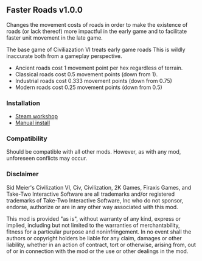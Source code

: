 ## Faster Roads v1.0.0

Changes the movement costs of roads in order to make the existence of roads (or lack
thereof) more impactful in the early game and to facilitate faster unit movement in the late game.

The base game of Civiliazation VI treats early game roads This is wildly inaccurate 
both from a gameplay perspective.

* Ancient roads cost 1 movement point per hex regardless of terrain.
* Classical roads cost 0.5 movement points (down from 1).
* Industrial roads cost 0.333 movement points (down from 0.75)
* Modern roads cost 0.25 movement points (down from 0.5)

### Installation
* [Steam workshop](https://steamcommunity.com/sharedfiles/filedetails/?id=1536499990) 
* [Manual install](https://github.com/FiatAccompli/Civ6Mods/releases)

### Compatibility
Should be compatible with all other mods.  However, as with any mod, unforeseen conflicts may occur.

### Disclaimer
Sid Meier's Civilization VI, Civ, Civilization, 2K Games, Firaxis Games, and 
Take-Two Interactive Software are all trademarks and/or registered trademarks of 
Take-Two Interactive Software, Inc who do not sponsor, endorse, authorize or are 
in any other way associated with this mod.

This mod is provided "as is", without warranty of any kind, express or implied, 
including but not limited to the warranties of merchantability, fitness for a 
particular purpose and noninfringement. In no event shall the authors or copyright 
holders be liable for any claim, damages or other liability, whether in an action 
of contract, tort or otherwise, arising from, out of or in connection with the mod
 or the use or other dealings in the mod.
